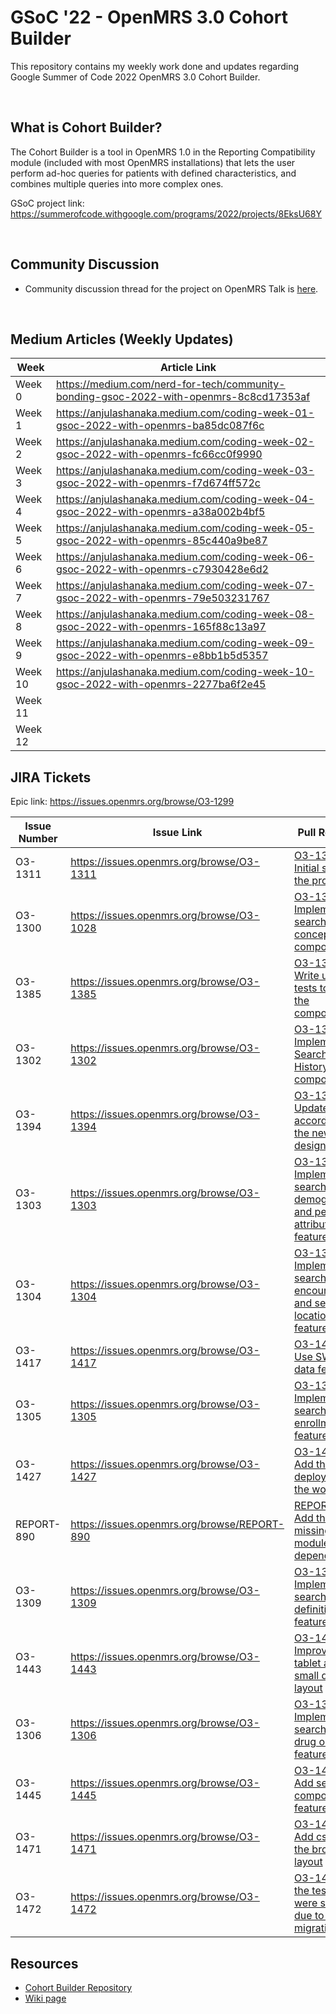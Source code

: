 # GSoC '22 - OpenMRS 3.0 Cohort Builder

This repository contains my weekly work done and updates regarding Google Summer of Code 2022 OpenMRS 3.0 Cohort Builder.

<br>

## What is Cohort Builder?

The Cohort Builder is a tool in OpenMRS 1.0 in the Reporting Compatibility module (included with most OpenMRS installations) that lets the user perform ad-hoc queries for patients with defined characteristics, and combines multiple queries into more complex ones.

GSoC project link: https://summerofcode.withgoogle.com/programs/2022/projects/8EksU68Y

<br>

## Community Discussion

- Community discussion thread for the project on OpenMRS Talk is [here](https://talk.openmrs.org/t/gsoc-2022-redo-legacy-ui-cohort-builder-project-updates/36847).

<br>

## Medium Articles (Weekly Updates)

| Week    | Article Link                                                                           |
| ------- | -------------------------------------------------------------------------------------- |
| Week 0  | https://medium.com/nerd-for-tech/community-bonding-gsoc-2022-with-openmrs-8c8cd17353af |
| Week 1  | https://anjulashanaka.medium.com/coding-week-01-gsoc-2022-with-openmrs-ba85dc087f6c    |
| Week 2  | https://anjulashanaka.medium.com/coding-week-02-gsoc-2022-with-openmrs-fc66cc0f9990    |
| Week 3  | https://anjulashanaka.medium.com/coding-week-03-gsoc-2022-with-openmrs-f7d674ff572c    |
| Week 4  | https://anjulashanaka.medium.com/coding-week-04-gsoc-2022-with-openmrs-a38a002b4bf5    |
| Week 5  | https://anjulashanaka.medium.com/coding-week-05-gsoc-2022-with-openmrs-85c440a9be87    |
| Week 6  | https://anjulashanaka.medium.com/coding-week-06-gsoc-2022-with-openmrs-c7930428e6d2    |
| Week 7  | https://anjulashanaka.medium.com/coding-week-07-gsoc-2022-with-openmrs-79e503231767    |
| Week 8  | https://anjulashanaka.medium.com/coding-week-08-gsoc-2022-with-openmrs-165f88c13a97    |
| Week 9  | https://anjulashanaka.medium.com/coding-week-09-gsoc-2022-with-openmrs-e8bb1b5d5357    |
| Week 10 | https://anjulashanaka.medium.com/coding-week-10-gsoc-2022-with-openmrs-2277ba6f2e45    |
| Week 11 |                                                                                        |
| Week 12 |                                                                                        |

## JIRA Tickets

Epic link: https://issues.openmrs.org/browse/O3-1299

| Issue Number | Issue Link                                   | Pull Request                                                                                                                                | Status           |
| ------------ | -------------------------------------------- | ------------------------------------------------------------------------------------------------------------------------------------------- | ---------------- |
| O3-1311      | https://issues.openmrs.org/browse/O3-1311    | [O3-1311: Initial setup of the project](https://github.com/openmrs/openmrs-esm-cohortbuilder/pull/1)                                        | Merged           |
| O3-1300      | https://issues.openmrs.org/browse/O3-1028    | [O3-1300: Implement search by concept component](https://github.com/openmrs/openmrs-esm-cohortbuilder/pull/2)                               | Merged           |
| O3-1385      | https://issues.openmrs.org/browse/O3-1385    | [O3-1385: Write unit tests to test the components](https://github.com/openmrs/openmrs-esm-cohortbuilder/pull/7)                             | Merged           |
| O3-1302      | https://issues.openmrs.org/browse/O3-1302    | [O3-1302: Implement the Search History component](https://github.com/openmrs/openmrs-esm-cohortbuilder/pull/8)                              | Merged           |
| O3-1394      | https://issues.openmrs.org/browse/O3-1394    | [O3-1394: Update the UI according to the new design](https://github.com/openmrs/openmrs-esm-cohortbuilder/pull/9)                           | Merged           |
| O3-1303      | https://issues.openmrs.org/browse/O3-1303    | [O3-1303: Implement the search by demographics and person attributes feature](https://github.com/openmrs/openmrs-esm-cohortbuilder/pull/10) | Merged           |
| O3-1304      | https://issues.openmrs.org/browse/O3-1304    | [O3-1304: Implement the search by encounters and search by location feature](https://github.com/openmrs/openmrs-esm-cohortbuilder/pull/11)  | Merged           |
| O3-1417      | https://issues.openmrs.org/browse/O3-1417    | [O3-1417: Use SWR for data fetching](https://github.com/openmrs/openmrs-esm-cohortbuilder/pull/12)                                          | Merged           |
| O3-1305      | https://issues.openmrs.org/browse/O3-1305    | [O3-1305: Implement the search by enrollments feature](https://github.com/openmrs/openmrs-esm-cohortbuilder/pull/14)                        | Merged           |
| O3-1427      | https://issues.openmrs.org/browse/O3-1427    | [O3-1427: Add the deploy job to the workflow](https://github.com/openmrs/openmrs-esm-cohortbuilder/pull/15)                                 | Merged           |
| REPORT-890   | https://issues.openmrs.org/browse/REPORT-890 | [REPORT-890: Add the missing api module dependency](https://github.com/openmrs/openmrs-module-reporting/pull/236)                           | Merged           |
| O3-1309      | https://issues.openmrs.org/browse/O3-1309    | [O3-1309: Implement the search definitions feature](https://github.com/openmrs/openmrs-esm-cohortbuilder/pull/16)                           | Merged           |
| O3-1443      | https://issues.openmrs.org/browse/O3-1443    | [O3-1443: Improve the tablet and small desktop layout](https://github.com/openmrs/openmrs-esm-cohortbuilder/pull/17)                        | Merged           |
| O3-1306      | https://issues.openmrs.org/browse/O3-1306    | [O3-1306: Implement the search by drug order feature](https://github.com/openmrs/openmrs-esm-cohortbuilder/pull/19)                         | Merged           |
| O3-1445      | https://issues.openmrs.org/browse/O3-1445    | [O3-1445: Add search composition feature](https://github.com/openmrs/openmrs-esm-cohortbuilder/pull/20)                                     | Merged           |
| O3-1471      | https://issues.openmrs.org/browse/O3-1471    | [O3-1471: Add css to fix the broken UI layout](https://github.com/openmrs/openmrs-esm-cohortbuilder/pull/22)                                | Merged           |
| O3-1472      | https://issues.openmrs.org/browse/O3-1472    | [O3-1472: Fix the tests that were skipped due to the migration](https://github.com/openmrs/openmrs-esm-cohortbuilder/pull/22)               | Merged |

## Resources

- [Cohort Builder Repository](https://github.com/openmrs/openmrs-esm-cohortbuilder)
- [Wiki page](https://wiki.openmrs.org/display/projects/GSoC+2022%3A+Redo+Legacy+UI+Cohort+Builder)
